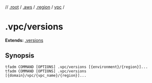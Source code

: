 // [.root] / [.aws] / [.region] / [vpc] /

# .vpc/versions

**Extends:** [.versions](../.versions.md)

## Synopsis

```
tfadm COMMAND [OPTIONS] .vpc/versions [{environment}/{region}]...
tfadm COMMAND [OPTIONS] .vpc/versions [{domain}/vpc/{vpc_name}/{region}]...
```

[.aws]: ../README.md
[.region]: ../.region.md
[.root]: ../../../../.tfadm/resources/README.md
[vpc]: ../vpc.md
